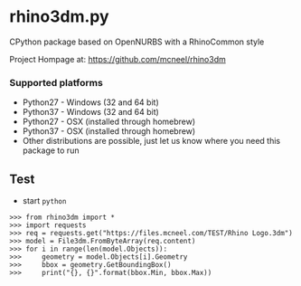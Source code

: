 # rhino3dm.py
CPython package based on OpenNURBS with a RhinoCommon style

Project Hompage at: https://github.com/mcneel/rhino3dm

### Supported platforms
* Python27 - Windows (32 and 64 bit)
* Python37 - Windows (32 and 64 bit)
* Python27 - OSX (installed through homebrew)
* Python37 - OSX (installed through homebrew)
* Other distributions are possible, just let us know where you need this package to run


## Test

* start `python`
```
>>> from rhino3dm import *
>>> import requests
>>> req = requests.get("https://files.mcneel.com/TEST/Rhino Logo.3dm")
>>> model = File3dm.FromByteArray(req.content)
>>> for i in range(len(model.Objects)):
>>>     geometry = model.Objects[i].Geometry
>>>     bbox = geometry.GetBoundingBox()
>>>     print("{}, {}".format(bbox.Min, bbox.Max))
```
